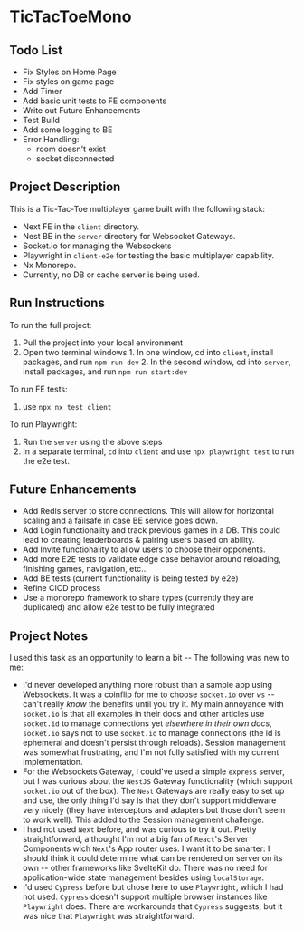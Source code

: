 # TicTacToeMono

## Todo List
  * Fix Styles on Home Page
  * Fix styles on game page
  * Add Timer
  * Add basic unit tests to FE components
  * Write out Future Enhancements
  * Test Build
  * Add some logging to BE
  * Error Handling:
    * room doesn't exist
    * socket disconnected

## Project Description

This is a Tic-Tac-Toe multiplayer game built with the following stack:

  * Next FE in the `client` directory.
  * Nest BE in the `server` directory for Websocket Gateways.
  * Socket.io for managing the Websockets
  * Playwright in `client-e2e` for testing the basic multiplayer capability.
  * Nx Monorepo.
  * Currently, no DB or cache server is being used.

## Run Instructions

To run the full project:
  1. Pull the project into your local environment
  2. Open two terminal windows
    1. In one window, cd into `client`, install packages, and run `npm run dev`
    2. In the second window, cd into `server`, install packages, and run `npm run start:dev`

To run FE tests:
  1. use `npx nx test client`

To run Playwright:
  1. Run the `server` using the above steps
  2. In a separate terminal, `cd` into `client` and use `npx playwright test` to run the e2e test.

## Future Enhancements

  * Add Redis server to store connections. This will allow for horizontal scaling and a failsafe in case BE service goes down.
  * Add Login functionality and track previous games in a DB. This could lead to creating leaderboards & pairing users based on ability.
  * Add Invite functionality to allow users to choose their opponents.
  * Add more E2E tests to validate edge case behavior around reloading, finishing games, navigation, etc...
  * Add BE tests (current functionality is being tested by e2e)
  * Refine CICD process
  * Use a monorepo framework to share types (currently they are duplicated) and allow e2e test to be fully integrated

## Project Notes

I used this task as an opportunity to learn a bit -- The following was new to me:

  * I'd never developed anything more robust than a sample app using Websockets. It was a coinflip for me to choose `socket.io` over `ws` -- can't really <i>know</i> the benefits until you try it. My main annoyance with `socket.io` is that all examples in their docs and other articles use `socket.id` to manage connections yet <i>elsewhere in their own docs</i>, `socket.io` says not to use `socket.id` to manage connections (the id is ephemeral and doesn't persist through reloads). Session management was somewhat frustrating, and I'm not fully satisfied with my current implementation.
  * For the Websockets Gateway, I could've used a simple `express` server, but I was curious about the `NestJS` Gateway functionality (which support `socket.io` out of the box). The `Nest` Gateways are really easy to set up and use, the only thing I'd say is that they don't support middleware very nicely (they have interceptors and adapters but those don't seem to work well). This added to the Session management challenge.
  * I had not used `Next` before, and was curious to try it out. Pretty straightforward, althought I'm not a big fan of `React`'s Server Components wich `Next`'s App router uses. I want it to be smarter: I should think it could determine what can be rendered on server on its own -- other frameworks like SvelteKit do. There was no need for application-wide state management besides using `localStorage`.
  * I'd used `Cypress` before but chose here to use `Playwright`, which I had not used. `Cypress` doesn't support multiple browser instances like `Playwright` does. There are workarounds that `Cypress` suggests, but it was nice that `Playwright` was straightforward.


